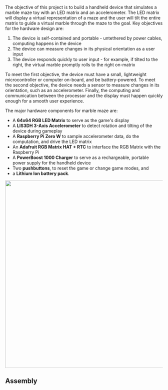 The objective of this project is to build a handheld device that simulates a marble maze toy with an LED matrix and an accelerometer. The LED matrix will display a virtual representation of a maze and the user will tilt the entire matrix to guide a virtual marble through the maze to the goal. Key objectives for the hardware design are:

1. The device is self-contained and portable - untethered by power cables, computing happens in the device
2. The device can measure changes in its physical orientation as a user input
3. The device responds quickly to user input - for example, if tilted to the right, the virtual marble promptly rolls to the right on-matrix

To meet the first objective, the device must have a small, lightweight microcontroller or computer on-board, and be battery-powered. To meet the second objective, the device needs a sensor to measure changes in its orientation, such as an accelerometer. Finally, the computing and communication between the processor and the display must happen quickly enough for a smooth user experience. 

The major hardware components for marble maze are:

* A **64x64 RGB LED Matrix** to serve as the game's display
* A **LIS3DH 3-Axis Accelerometer** to detect rotation and tilting of the device during gameplay
* A **Raspberry Pi Zero W** to sample accelerometer data, do the computation, and drive the LED matrix
* An **Adafruit RGB Matrix HAT + RTC** to interface the RGB Matrix with the Raspberry Pi
* A **PowerBoost 1000 Charger** to serve as a rechargeable, portable power supply for the handheld device 
* Two **pushbuttons**, to reset the game or change game modes, and
* a **Lithium Ion battery pack**.

<img src="https://i.imgur.com/2IJf5Z0.jpg" width="600">

## Assembly